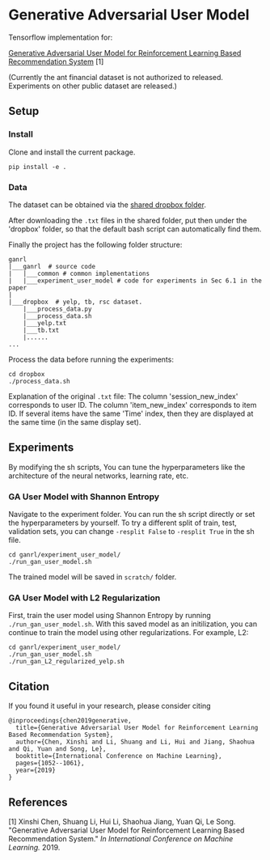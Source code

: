# Generative Adversarial User Model

Tensorflow implementation for:

[Generative Adversarial User Model for Reinforcement Learning Based Recommendation System](http://proceedings.mlr.press/v97/chen19f/chen19f.pdf) [1]

(Currently the ant financial dataset is not authorized to released. Experiments on other public dataset are released.)

## Setup

### Install
Clone and install the current package.
```
pip install -e .
```

### Data

The dataset can be obtained via the [shared dropbox folder](https://www.dropbox.com/sh/57gqb1c98gxasr8/AABDPPVnggypWwn2NsLNq7x6a?dl=0).

After downloading the `.txt` files in the shared folder, put then under the 'dropbox' folder, so that the default bash script can automatically find them.

Finally the project has the following folder structure:
```
ganrl
|___ganrl  # source code
|   |___common # common implementations
|   |___experiment_user_model # code for experiments in Sec 6.1 in the paper
|
|___dropbox  # yelp, tb, rsc dataset.
    |___process_data.py
    |___process_data.sh
    |___yelp.txt
    |___tb.txt
    |......
...
```

Process the data before running the experiments:
```
cd dropbox
./process_data.sh
```
Explanation of the original `.txt` file:
The column 'session_new_index' corresponds to user ID.
The column 'item_new_index' corresponds to item ID.
If several items have the same 'Time' index, then they are displayed at the same time (in the same display set).

## Experiments

By modifying the sh scripts, You can tune the hyperparameters like the architecture of the neural networks, learning rate, etc.

### GA User Model with Shannon Entropy
Navigate to the experiment folder. You can run the sh script directly or set the hyperparameters by yourself.
To try a different split of train, test, validation sets, you can change `-resplit False` to `-resplit True` in the sh file. 
```
cd ganrl/experiment_user_model/
./run_gan_user_model.sh
```
The trained model will be saved in `scratch/` folder.

### GA User Model with L2 Regularization
First, train the user model using Shannon Entropy by running `./run_gan_user_model.sh`. With this saved model as an initilization, you can continue to train the model using other regularizations. For example, L2:
```
cd ganrl/experiment_user_model/
./run_gan_user_model.sh
./run_gan_L2_regularized_yelp.sh
```

## Citation
If you found it useful in your research, please consider citing
```
@inproceedings{chen2019generative,
  title={Generative Adversarial User Model for Reinforcement Learning Based Recommendation System},
  author={Chen, Xinshi and Li, Shuang and Li, Hui and Jiang, Shaohua and Qi, Yuan and Song, Le},
  booktitle={International Conference on Machine Learning},
  pages={1052--1061},
  year={2019}
}
```

## References
[1] Xinshi Chen, Shuang Li, Hui Li, Shaohua Jiang, Yuan Qi, Le Song. "Generative Adversarial User Model for Reinforcement Learning Based Recommendation System." *In International Conference on Machine Learning.* 2019.
